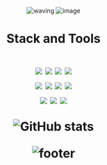 <div align=center>
  
![waving](https://capsule-render.vercel.app/api?type=waving&color=8669AE&height=250&text=Welcome👋%20MinHyun's%20github&&fontAlignY=38&desc=record%20of%20journey%20from%20zookeeper%20to%20developer&fontSize=50&descAlignY=56&descAlign=60&animation=fadeIn)
  ![image](https://user-images.githubusercontent.com/78781222/145522323-784fa8be-be04-4f31-b899-e92411064e57.png)

<h1>Stack and Tools<h1/>

  <img src="https://img.shields.io/badge/Python-3776AB?style=for-the-badge&logo=Python&logoColor=white"/>
  <img src="https://img.shields.io/badge/C++-00599C?style=for-the-badge&logo=C%2B%2B&logoColor=white"/>
  <img src="https://img.shields.io/badge/C-A8B9CC?style=for-the-badge&logo=C&logoColor=white"/>
  <img src="https://img.shields.io/badge/PyTorch-EE4C2C?style=for-the-badge&logo=PyTorch&logoColor=white"/>  
<br/>
  <img src="https://img.shields.io/badge/Node.js-339933?style=for-the-badge&logo=Node.js&logoColor=white"/>
  <img src="https://img.shields.io/badge/Raspberry Pi-A22846?style=for-the-badge&logo=Raspberry Pi&logoColor=white"/>
  <img src="https://img.shields.io/badge/django-092E20?style=for-the-badge&logo=django&logoColor=white"/>
  <img src="https://img.shields.io/badge/tensorflow-FF6F00?style=for-the-badge&logo=TensorFlow&logoColor=white"/>
<br/>
  <img src="https://img.shields.io/badge/Amazon AWS-232F3E?style=for-the-badge&logo=Amazon AWS&logoColor=white"/>
  <img src="https://img.shields.io/badge/MySQL-4479A1?style=for-the-badge&logo=MySQL&logoColor=white"/>
  <img src="https://img.shields.io/badge/OpenCV-5C3EE8?style=for-the-badge&logo=OpenCV&logoColor=white"/>

<!-- [![Top Langs](https://github-readme-stats.vercel.app/api/top-langs/?username=Ahn-Minhyun&theme=buefy)](https://github.com/anuraghazra/github-readme-stats) -->
![GitHub stats](https://github-readme-stats.vercel.app/api?username=Ahn-Minhyun&show_icons=true&theme=buefy)

  
![footer](https://capsule-render.vercel.app/api?type=waving&color=8669AE&section=footer)

</div>

